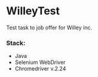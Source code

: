 # WilleyTest
Test task to job offer for Willey inc.

### Stack:
* Java
* Selenium WebDriver
* Chromedriver v.2.24
